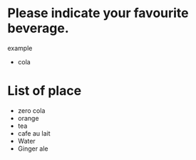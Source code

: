 # Please indicate your favourite beverage.
example
- cola
# List of place

- zero cola
- orange 
- tea
- cafe au lait
- Water
- Ginger ale
